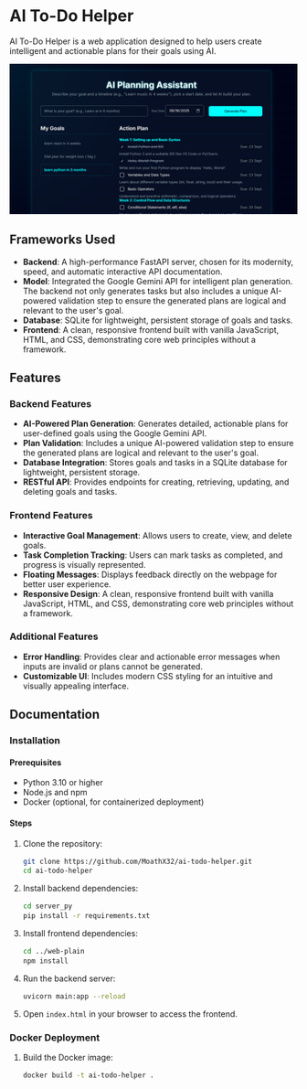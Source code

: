 # AI To-Do Helper

AI To-Do Helper is a web application designed to help users create intelligent and actionable plans for their goals using AI.

![Active Screenshot](Active.png)

## Frameworks Used

- **Backend**: A high-performance FastAPI server, chosen for its modernity, speed, and automatic interactive API documentation.
- **Model**: Integrated the Google Gemini API for intelligent plan generation. The backend not only generates tasks but also includes a unique AI-powered validation step to ensure the generated plans are logical and relevant to the user's goal.
- **Database**: SQLite for lightweight, persistent storage of goals and tasks.
- **Frontend**: A clean, responsive frontend built with vanilla JavaScript, HTML, and CSS, demonstrating core web principles without a framework.

## Features

### Backend Features
- **AI-Powered Plan Generation**: Generates detailed, actionable plans for user-defined goals using the Google Gemini API.
- **Plan Validation**: Includes a unique AI-powered validation step to ensure the generated plans are logical and relevant to the user's goal.
- **Database Integration**: Stores goals and tasks in a SQLite database for lightweight, persistent storage.
- **RESTful API**: Provides endpoints for creating, retrieving, updating, and deleting goals and tasks.

### Frontend Features
- **Interactive Goal Management**: Allows users to create, view, and delete goals.
- **Task Completion Tracking**: Users can mark tasks as completed, and progress is visually represented.
- **Floating Messages**: Displays feedback directly on the webpage for better user experience.
- **Responsive Design**: A clean, responsive frontend built with vanilla JavaScript, HTML, and CSS, demonstrating core web principles without a framework.

### Additional Features
- **Error Handling**: Provides clear and actionable error messages when inputs are invalid or plans cannot be generated.
- **Customizable UI**: Includes modern CSS styling for an intuitive and visually appealing interface.

## Documentation

### Installation

#### Prerequisites
- Python 3.10 or higher
- Node.js and npm
- Docker (optional, for containerized deployment)

#### Steps
1. Clone the repository:
   ```bash
   git clone https://github.com/MoathX32/ai-todo-helper.git
   cd ai-todo-helper
   ```

2. Install backend dependencies:
   ```bash
   cd server_py
   pip install -r requirements.txt
   ```

3. Install frontend dependencies:
   ```bash
   cd ../web-plain
   npm install
   ```

4. Run the backend server:
   ```bash
   uvicorn main:app --reload
   ```

5. Open `index.html` in your browser to access the frontend.

### Docker Deployment
1. Build the Docker image:
   ```bash
   docker build -t ai-todo-helper .
   ```
